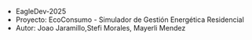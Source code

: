  * EagleDev-2025
 * Proyecto: EcoConsumo - Simulador de Gestión Energética Residencial
 * Autor: Joao Jaramillo,Stefi Morales, Mayerli Mendez
